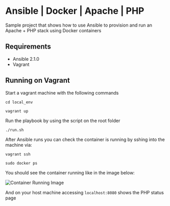 # Ansible | Docker | Apache | PHP

Sample project that shows how to use Ansible to provision and run an Apache + PHP stack
using Docker containers

## Requirements

* Ansible 2.1.0
* Vagrant

## Running on Vagrant

Start a vagrant machine with the following commands 

```cd local_env```

```vagrant up```

Run the playbook by using the script on the root folder

``` ./run.sh ```

After Ansible runs you can check the container is running by sshing into the 
machine via:

```vagrant ssh```

```sudo docker ps```

You should see the container running like in the image below:

![Container Running Image](images/container_running.png)

And on your host machine accessing ```localhost:8080```
shows the PHP status page
